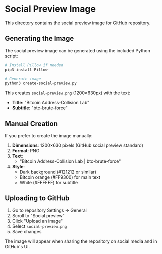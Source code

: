 # Social Preview Image

This directory contains the social preview image for GitHub repository.

## Generating the Image

The social preview image can be generated using the included Python script:

```bash
# Install Pillow if needed
pip3 install Pillow

# Generate image
python3 create-social-preview.py
```

This creates `social-preview.png` (1200×630px) with the text:

- **Title**: "Bitcoin Address-Collision Lab"
- **Subtitle**: "btc-brute-force"

## Manual Creation

If you prefer to create the image manually:

1. **Dimensions**: 1200×630 pixels (GitHub social preview standard)
2. **Format**: PNG
3. **Text**:
   - "Bitcoin Address-Collision Lab | btc-brute-force"
4. **Style**:
   - Dark background (#121212 or similar)
   - Bitcoin orange (#FF9300) for main text
   - White (#FFFFFF) for subtitle

## Uploading to GitHub

1. Go to repository Settings → General
2. Scroll to "Social preview"
3. Click "Upload an image"
4. Select `social-preview.png`
5. Save changes

The image will appear when sharing the repository on social media and in GitHub's UI.
